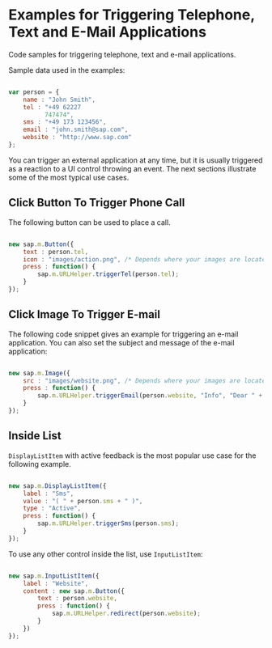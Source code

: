 <!-- loio021ac23c547c48f087adfef85aca8413 -->

# Examples for Triggering Telephone, Text and E-Mail Applications

Code samples for triggering telephone, text and e-mail applications.

Sample data used in the examples:

```js

var person = {
    name : "John Smith",
    tel : "+49 62227
          747474",
    sms : "+49 173 123456",
    email : "john.smith@sap.com",
    website : "http://www.sap.com"
};
```

You can trigger an external application at any time, but it is usually triggered as a reaction to a UI control throwing an event. The next sections illustrate some of the most typical use cases.



<a name="loio021ac23c547c48f087adfef85aca8413__section_N10021_N10011_N10001"/>

## Click Button To Trigger Phone Call

The following button can be used to place a call.

```js

new sap.m.Button({
    text : person.tel,
    icon : "images/action.png", /* Depends where your images are located */
    press : function() {
        sap.m.URLHelper.triggerTel(person.tel);
    }
});
```



<a name="loio021ac23c547c48f087adfef85aca8413__section_N10038_N10011_N10001"/>

## Click Image To Trigger E-mail

The following code snippet gives an example for triggering an e-mail application. You can also set the subject and message of the e-mail application:

```js

new sap.m.Image({
    src : "images/website.png", /* Depends where your images are located */
    press : function() {
        sap.m.URLHelper.triggerEmail(person.website, "Info", "Dear " + person.name + ",");
    }
});
```



<a name="loio021ac23c547c48f087adfef85aca8413__section_N1004A_N10011_N10001"/>

## Inside List

`DisplayListItem` with active feedback is the most popular use case for the following example.

```js

new sap.m.DisplayListItem({
    label : "Sms",
    value : "( " + person.sms + " )",
    type : "Active",
    press : function() {
        sap.m.URLHelper.triggerSms(person.sms);
    }
});
```

To use any other control inside the list, use `InputListItem`:

```js

new sap.m.InputListItem({
    label : "Website",
    content : new sap.m.Button({
        text : person.website,
        press : function() {
            sap.m.URLHelper.redirect(person.website);
        }
    })
});
```

